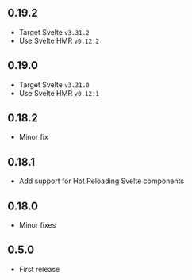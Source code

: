 ## 0.19.2
- Target Svelte `v3.31.2`
- Use Svelte HMR `v0.12.2`

## 0.19.0
- Target Svelte `v3.31.0`
- Use Svelte HMR `v0.12.1`

## 0.18.2
- Minor fix

## 0.18.1
- Add support for Hot Reloading Svelte components

## 0.18.0
- Minor fixes

## 0.5.0
- First release
